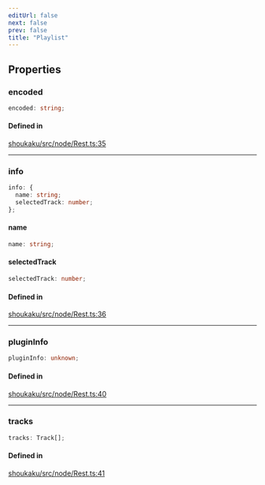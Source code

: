 ```yaml
---
editUrl: false
next: false
prev: false
title: "Playlist"
---
```


## Properties

<a id="encoded" name="encoded"></a>

### encoded

```ts
encoded: string;
```

#### Defined in

[shoukaku/src/node/Rest.ts:35](https://github.com/shipgirlproject/shoukaku/blob/30762f5af6c7b4176e69ee96fa39bc204a7cff21/src/node/Rest.ts#L35)

***

<a id="info" name="info"></a>

### info

```ts
info: {
  name: string;
  selectedTrack: number;
};
```

<a id="name" name="name"></a>

#### name

```ts
name: string;
```

<a id="selectedtrack" name="selectedtrack"></a>

#### selectedTrack

```ts
selectedTrack: number;
```

#### Defined in

[shoukaku/src/node/Rest.ts:36](https://github.com/shipgirlproject/shoukaku/blob/30762f5af6c7b4176e69ee96fa39bc204a7cff21/src/node/Rest.ts#L36)

***

<a id="plugininfo" name="plugininfo"></a>

### pluginInfo

```ts
pluginInfo: unknown;
```

#### Defined in

[shoukaku/src/node/Rest.ts:40](https://github.com/shipgirlproject/shoukaku/blob/30762f5af6c7b4176e69ee96fa39bc204a7cff21/src/node/Rest.ts#L40)

***

<a id="tracks" name="tracks"></a>

### tracks

```ts
tracks: Track[];
```

#### Defined in

[shoukaku/src/node/Rest.ts:41](https://github.com/shipgirlproject/shoukaku/blob/30762f5af6c7b4176e69ee96fa39bc204a7cff21/src/node/Rest.ts#L41)
